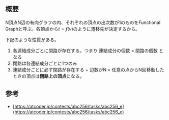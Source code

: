 ## 概要

N頂点N辺の有向グラフの内、それぞれの頂点の出次数が1のものをFunctional Graphと呼ぶ。各頂点から$t = f(v)$のように遷移先が決定するから。

下記のような性質がある。

1. 各連結成分ごとに閉路が存在する。つまり 連結成分の個数 = 閉路の個数 となる
2. 閉路は各連結成分ごとに1つのみ
3. 連結成分ごとに必ず閉路が存在する + 辺数がN = 任意の点からN回移動したときの頂点は**閉路上の頂点**になる。

## 参考
- [https://atcoder.jp/contests/abc256/tasks/abc256_e](https://atcoder.jp/contests/abc256/tasks/abc256_e)
